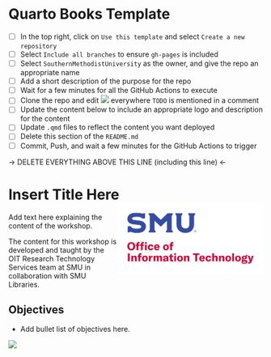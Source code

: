 # Quarto Books Template

- [ ] In the top right, click on `Use this template` and select `Create a new repository`
- [ ] Select `Include all branches` to ensure `gh-pages` is included
- [ ] Select `SouthernMethodistUniversity` as the owner, and give the repo an appropriate name
- [ ] Add a short description of the purpose for the repo
- [ ] Wait for a few minutes for all the GitHub Actions to execute
- [ ] Clone the repo and edit ![]('_quarto.yml') everywhere `TODO` is mentioned in a comment
- [ ] Update the content below to include an appropriate logo and description for the content
- [ ] Update `.qmd` files to reflect the content you want deployed
- [ ] Delete this section of the `README.md`
- [ ] Commit, Push, and wait a few minutes for the GitHub Actions to trigger

&rarr; DELETE EVERYTHING ABOVE THIS LINE (including this line) &larr;

# Insert Title Here <img src="images/logo_stack.svg" align="right" height="139"/>

Add text here explaining the content of the workshop.

The content for this workshop is developed and taught by the OIT Research Technology Services team at SMU in collaboration with SMU Libraries.

## Objectives

-   Add bullet list of objectives here.

[![](https://i.creativecommons.org/l/by-sa/4.0/88x31.png)](http://creativecommons.org/licenses/by-sa/4.0/)
